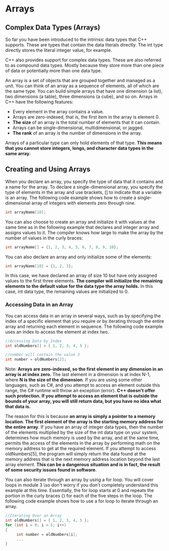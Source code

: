 # Arrays
## Complex Data Types (Arrays)

So far you have been introduced to the intrinsic data types that C++ supports.
These are types that contain the data literals directly. 
The int type directly stores the literal integer value, for example.

C++ also provides support for complex data types. These are also referred to as compound data types.
Mostly because they store more than one piece of data or potentially more than one data type.

An array is a set of objects that are grouped together and managed as a unit. 
You can think of an array as a sequence of elements, all of which are the same type.
You can build simple arrays that have one dimension (a list), two dimensions (a table),
three dimensions (a cube), and so on. Arrays in C++ have the following features:

   + Every element in the array contains a value.
   + Arrays are zero-indexed, that is, the first item in the array is element 0.
   + **The size** of an array is the total number of elements that it can contain.
   + Arrays can be single-dimensional, multidimensional, or jagged.
   + **The rank** of an array is the number of dimensions in the array.

Arrays of a particular type can only hold elements of that type.
**This means that you cannot store integers, longs, and character data types in the same array.**

## Creating and Using Arrays

When you declare an array, you specify the type of data that it contains and a name for the array.
To declare a single-dimensional array, you specify the type of elements in the array and use brackets,
[] to indicate that a variable is an array. The following code example shows how to create
a single-dimensional array of integers with elements zero through nine.
```cpp
int arrayName[10];
```
You can also choose to create an array and initialize it with values at the same time
as in the following example that declares and integer array and assigns values to it.
The compiler knows how large to make the array by the number of values in the curly braces:
```cpp
int arrayName[] = {1, 2, 3, 4, 5, 6, 7, 8, 9, 10};
```
You can also declare an array and only initialize some of the elements:
```cpp
int arrayName[10] = {1, 2, 3};
```
In this case, we have declared an array of size 10 but have only assigned values
to the first three elements. **The compiler will initialize the remaining elements to 
the default value for the data type the array holds.** In this case, 
int data type, the remaining values are initialized to 0.

### Accessing Data in an Array

You can access data in an array in several ways, such as by specifying the index of a specific
element that you require or by iterating through the entire array and returning each element in sequence.
The following code example uses an index to access the element at index two.
```cpp
//Accessing Data by Index 
int oldNumbers[] = { 1, 2, 3, 4, 5 }; 

//number will contain the value 3 
int number = oldNumbers[2];
```
Note: **Arrays are zero-indexed, so the first element in any dimension in an array is at index zero.**
The last element in a dimension is at index N-1, where **N is the size of the dimension**. 
If you are using some other languages, such as C#, and you attempt to access an element outside this range,
the C# runtime will throw an exception (error). **C++ doesn't offer such protection. 
If you attempt to access an element that is outside the bounds of your array,
you will still return data, but you have no idea what that data is.**

The reason for this is because **an array is simply a pointer to a memory location**. 
**The first element of the array is the starting memory address for the entire array**.
If you have an array of integer data types, then the number of the elements multiplied 
by the size of the int data type on your system, determines how much memory is used by the array,
and at the same time, permits the access of the elements in the array by performing math 
on the memory address to get at the required element. If you attempt to access oldNumbers[5],
the program will simply return the data found at the memory address that is the next memory address
location beyond the last array element. **This can be a dangerous situation and is in fact, 
the result of some security issues found in software**.

You can also iterate through an array by using a for loop. You will cover loops in module 3
\so don't worry if you don't completely understand this example at this time.
Essentially, the for loop starts at 0 and repeats the portion
in the curly braces {} for each of the five steps in the loop.
The following code example shows how to use a for loop to iterate through an array.
```cpp
//Iterating Over an Array 
int oldNumbers[] = { 1, 2, 3, 4, 5 };
for (int i = 0; i < 5; i++) 
{ 
     int number = oldNumbers[i]; 
     ... 
}
```
